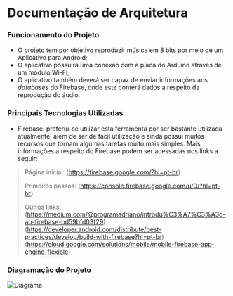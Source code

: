 # Documentação de Arquitetura

### Funcionamento do Projeto

* O projeto tem por objetivo reproduzir música em 8 bits por meio de um Aplicativo para Android;
* O aplicativo possuirá uma conexão com a placa do Arduino através de um módulo Wi-Fi;
* O aplicativo também deverá ser capaz de enviar informações aos _databases_ do Firebase, onde este conterá dados a respeito da reprodução do áudio.

### Principais Tecnologias Utilizadas

* Firebase: preferiu-se utilizar esta ferramenta por ser bastante utilizada atualmente, além de ser de fácil utilização e ainda possui muitos recursos que tornam algumas tarefas muito mais simples. Mais informações a respeito do Firebase podem ser acessadas nos links a seguir:

> Página inicial: (https://firebase.google.com/?hl=pt-br) 
>
> Primeiros passos: (https://console.firebase.google.com/u/0/?hl=pt-br)
>
> Outros links: (https://medium.com/@programadriano/introdu%C3%A7%C3%A3o-ao-firebase-bd59bfd03f29)
>               (https://developer.android.com/distribute/best-practices/develop/build-with-firebase?hl=pt-br)
>               (https://cloud.google.com/solutions/mobile/mobile-firebase-app-engine-flexible)

### Diagramação do Projeto
![Diagrama](https://cdn1.imggmi.com/uploads/2018/9/13/4df81522e3e41eefed4988d6e36a724e-full.jpg)
